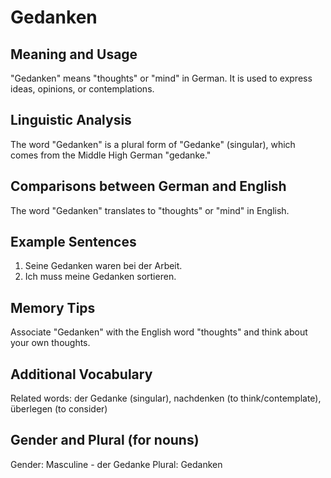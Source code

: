 # Gedanken
## Meaning and Usage
"Gedanken" means "thoughts" or "mind" in German. It is used to express ideas, opinions, or contemplations.

## Linguistic Analysis
The word "Gedanken" is a plural form of "Gedanke" (singular), which comes from the Middle High German "gedanke."

## Comparisons between German and English
The word "Gedanken" translates to "thoughts" or "mind" in English.

## Example Sentences
1. Seine Gedanken waren bei der Arbeit.
2. Ich muss meine Gedanken sortieren.

## Memory Tips
Associate "Gedanken" with the English word "thoughts" and think about your own thoughts.

## Additional Vocabulary
Related words: der Gedanke (singular), nachdenken (to think/contemplate), überlegen (to consider)

## Gender and Plural (for nouns)
Gender: Masculine - der Gedanke
Plural: Gedanken
